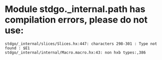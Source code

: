 # Module stdgo._internal.path has compilation errors, please do not use:
```
stdgo/_internal/slices/Slices.hx:447: characters 298-301 : Type not found : $E1
stdgo/_internal/internal/Macro.macro.hx:43: non hxb types:,386

```

